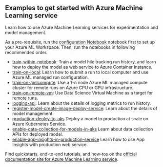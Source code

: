 ## Examples to get started with Azure Machine Learning service

Learn how to use Azure Machine Learning services for experimentation and model management.

As a pre-requisite, run the [configuration Notebook](../configuration.ipynb) notebook first to set up your Azure ML Workspace. Then, run the notebooks in following recommended order.

* [train-within-notebook](./training/train-within-notebook): Train a model hile tracking run history, and learn how to deploy the model as web service to Azure Container Instance.
* [train-on-local](./training/train-on-local): Learn how to submit a run to local computer and use Azure ML managed run configuration.
* [train-on-amlcompute](./training/train-on-amlcompute): Use a 1-n node Azure ML managed compute cluster for remote runs on Azure CPU or GPU infrastructure.
* [train-on-remote-vm](./training/train-on-remote-vm): Use Data Science Virtual Machine as a target for remote runs.
* [logging-api](./track-and-monitor-experiments/logging-api): Learn about the details of logging metrics to run history.
* [register-model-create-image-deploy-service](./deployment/register-model-create-image-deploy-service): Learn about the details of model management.
* [production-deploy-to-aks](./deployment/production-deploy-to-aks) Deploy a model to production at scale on Azure Kubernetes Service.
* [enable-data-collection-for-models-in-aks](./deployment/enable-data-collection-for-models-in-aks) Learn about data collection APIs for deployed model.
* [enable-app-insights-in-production-service](./deployment/enable-app-insights-in-production-service) Learn how to use App Insights with production web service.
 
Find quickstarts, end-to-end tutorials, and how-tos on the [official documentation site for Azure Machine Learning service](https://docs.microsoft.com/en-us/azure/machine-learning/service/).
